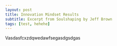 ```yaml
---
layout: post
title: Innovation Mindset Results
subtitle: Excerpt from Soulshaping by Jeff Brown
tags: [test, hehehe]
---
```


Vasdasfcxzdqwedawfsegasdgsdgas
